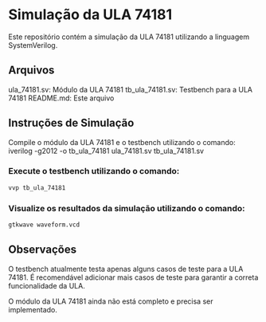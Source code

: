 # Simulação da ULA 74181

Este repositório contém a simulação da ULA 74181 utilizando a linguagem SystemVerilog.

## Arquivos

ula_74181.sv: Módulo da ULA 74181
tb_ula_74181.sv: Testbench para a ULA 74181
README.md: Este arquivo

## Instruções de Simulação

Compile o módulo da ULA 74181 e o testbench utilizando o comando:
iverilog -g2012 -o tb_ula_74181 ula_74181.sv tb_ula_74181.sv

### Execute o testbench utilizando o comando:

```bash
vvp tb_ula_74181
```

### Visualize os resultados da simulação utilizando o comando:

```bash
gtkwave waveform.vcd
```

## Observações

O testbench atualmente testa apenas alguns casos de teste para a ULA 74181. É recomendável adicionar mais casos de teste para garantir a correta funcionalidade da ULA.

O módulo da ULA 74181 ainda não está completo e precisa ser implementado.